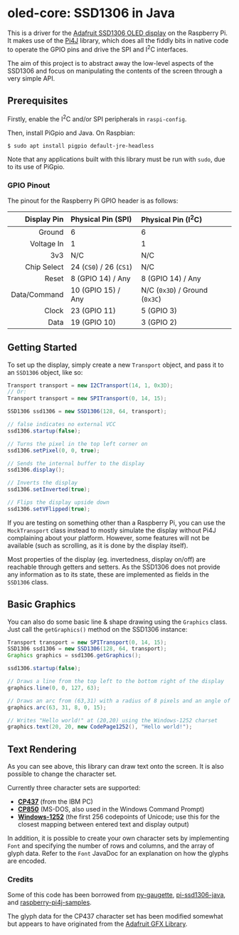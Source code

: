 # oled-core: SSD1306 in Java

This is a driver for the [Adafruit SSD1306 OLED display](https://www.adafruit.com/categories/98) on the Raspberry Pi.
It makes use of the [Pi4J](https://github.com/Pi4J/pi4j) library, which does all the fiddly bits in native code to operate the GPIO pins and drive the SPI and I<sup>2</sup>C interfaces.

The aim of this project is to abstract away the low-level aspects of the SSD1306 and focus on manipulating the contents of the screen through a very simple API.

## Prerequisites

Firstly, enable the I<sup>2</sup>C and/or SPI peripherals in `raspi-config`.

Then, install PiGpio and Java. On Raspbian:

```
$ sudo apt install pigpio default-jre-headless
```

Note that any applications built with this library must be run with `sudo`, due to its use of PiGpio.

### GPIO Pinout

The pinout for the Raspberry Pi GPIO header is as follows:

|  Display Pin | Physical Pin (SPI)      | Physical Pin (I<sup>2</sup>C)  |
|-------------:|:------------------------|:-------------------------------|
|       Ground | 6                       | 6                              |
|   Voltage In | 1                       | 1                              |
|          3v3 | N/C                     | N/C                            |
|  Chip Select | 24 (`CS0`) / 26 (`CS1`) | N/C                            |
|        Reset | 8 (GPIO 14) / Any       | 8 (GPIO 14) / Any              |
| Data/Command | 10 (GPIO 15) / Any      | N/C (`0x3D`) / Ground (`0x3C`) |
|        Clock | 23 (GPIO 11)            | 5 (GPIO 3)                     |
|         Data | 19 (GPIO 10)            | 3 (GPIO 2)                     |

## Getting Started

To set up the display, simply create a new `Transport` object, and pass it to an `SSD1306` object, like so:

```java
Transport transport = new I2CTransport(14, 1, 0x3D);
// Or:
Transport transport = new SPITransport(0, 14, 15);

SSD1306 ssd1306 = new SSD1306(128, 64, transport);

// false indicates no external VCC
ssd1306.startup(false);

// Turns the pixel in the top left corner on
ssd1306.setPixel(0, 0, true);

// Sends the internal buffer to the display
ssd1306.display();

// Inverts the display
ssd1306.setInverted(true);

// Flips the display upside down
ssd1306.setVFlipped(true);
```

If you are testing on something other than a Raspberry Pi, you can use the `MockTransport` class instead to mostly simulate the display without Pi4J complaining about your platform. However, some features will not be available (such as scrolling, as it is done by the display itself).

Most properties of the display (eg. invertedness, display on/off) are reachable through getters and setters.
As the SSD1306 does not provide any information as to its state, these are implemented as fields in the `SSD1306` class.

## Basic Graphics

You can also do some basic line & shape drawing using the `Graphics` class.
Just call the `getGraphics()` method on the SSD1306 instance:

```java
Transport transport = new SPITransport(0, 14, 15);
SSD1306 ssd1306 = new SSD1306(128, 64, transport);
Graphics graphics = ssd1306.getGraphics();

ssd1306.startup(false);

// Draws a line from the top left to the bottom right of the display
graphics.line(0, 0, 127, 63);

// Draws an arc from (63,31) with a radius of 8 pixels and an angle of 15 degrees
graphics.arc(63, 31, 8, 0, 15);

// Writes "Hello world!" at (20,20) using the Windows-1252 charset
graphics.text(20, 20, new CodePage1252(), "Hello world!");
```

## Text Rendering

As you can see above, this library can draw text onto the screen. It is also possible to change the character set.

Currently three character sets are supported:

- [**CP437**](https://en.wikipedia.org/wiki/Code_page_437) (from the IBM PC)
- [**CP850**](https://en.wikipedia.org/wiki/Code_page_850) (MS-DOS, also used in the Windows Command Prompt)
- [**Windows-1252**](https://en.wikipedia.org/wiki/Windows-1252) (the first 256 codepoints of Unicode; use this for the closest mapping between entered text and display output)

In addition, it is possible to create your own character sets by implementing `Font` and specifying the number of rows and columns, and the array of glyph data. Refer to the `Font` JavaDoc for an explanation on how the glyphs are encoded.

### Credits

Some of this code has been borrowed from [py-gaugette](https://github.com/guyc/py-gaugette), [pi-ssd1306-java](https://github.com/ondryaso/pi-ssd1306-java), and [raspberry-pi4j-samples](https://github.com/OlivierLD/raspberry-pi4j-samples/).

The glyph data for the CP437 character set has been modified somewhat but appears to have originated from the [Adafruit GFX Library](https://github.com/adafruit/Adafruit-GFX-Library).
